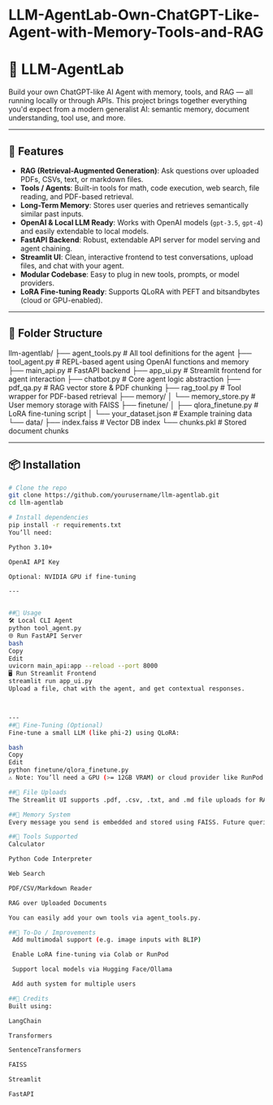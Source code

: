 # LLM-AgentLab-Own-ChatGPT-Like-Agent-with-Memory-Tools-and-RAG

# 🧠 LLM-AgentLab

Build your own ChatGPT-like AI Agent with memory, tools, and RAG — all running locally or through APIs. This project brings together everything you'd expect from a modern generalist AI: semantic memory, document understanding, tool use, and more.

---

## 🚀 Features

- **RAG (Retrieval-Augmented Generation)**: Ask questions over uploaded PDFs, CSVs, text, or markdown files.
- **Tools / Agents**: Built-in tools for math, code execution, web search, file reading, and PDF-based retrieval.
- **Long-Term Memory**: Stores user queries and retrieves semantically similar past inputs.
- **OpenAI & Local LLM Ready**: Works with OpenAI models (`gpt-3.5`, `gpt-4`) and easily extendable to local models.
- **FastAPI Backend**: Robust, extendable API server for model serving and agent chaining.
- **Streamlit UI**: Clean, interactive frontend to test conversations, upload files, and chat with your agent.
- **Modular Codebase**: Easy to plug in new tools, prompts, or model providers.
- **LoRA Fine-tuning Ready**: Supports QLoRA with PEFT and bitsandbytes (cloud or GPU-enabled).

---

## 🧩 Folder Structure

llm-agentlab/
├── agent_tools.py # All tool definitions for the agent
├── tool_agent.py # REPL-based agent using OpenAI functions and memory
├── main_api.py # FastAPI backend
├── app_ui.py # Streamlit frontend for agent interaction
├── chatbot.py # Core agent logic abstraction
├── pdf_qa.py # RAG vector store & PDF chunking
├── rag_tool.py # Tool wrapper for PDF-based retrieval
├── memory/
│ └── memory_store.py # User memory storage with FAISS
├── finetune/
│ ├── qlora_finetune.py # LoRA fine-tuning script
│ └── your_dataset.json # Example training data
└── data/
├── index.faiss # Vector DB index
└── chunks.pkl # Stored document chunks

---

## 📦 Installation

```bash
# Clone the repo
git clone https://github.com/yourusername/llm-agentlab.git
cd llm-agentlab

# Install dependencies
pip install -r requirements.txt
You’ll need:

Python 3.10+

OpenAI API Key

Optional: NVIDIA GPU if fine-tuning

---


##🧠 Usage
🛠️ Local CLI Agent
python tool_agent.py
🌐 Run FastAPI Server
bash
Copy
Edit
uvicorn main_api:app --reload --port 8000
🖥️ Run Streamlit Frontend
streamlit run app_ui.py
Upload a file, chat with the agent, and get contextual responses.



---
##🧪 Fine-Tuning (Optional)
Fine-tune a small LLM (like phi-2) using QLoRA:

bash
Copy
Edit
python finetune/qlora_finetune.py
⚠️ Note: You’ll need a GPU (>= 12GB VRAM) or cloud provider like RunPod or Colab.

##📁 File Uploads
The Streamlit UI supports .pdf, .csv, .txt, and .md file uploads for RAG-based Q&A. Uploaded files are chunked, embedded using sentence-transformers, and stored in a FAISS vector DB.

##🧠 Memory System
Every message you send is embedded and stored using FAISS. Future queries retrieve similar past messages to preserve context.

##🤖 Tools Supported
Calculator

Python Code Interpreter

Web Search

PDF/CSV/Markdown Reader

RAG over Uploaded Documents

You can easily add your own tools via agent_tools.py.

##📌 To-Do / Improvements
 Add multimodal support (e.g. image inputs with BLIP)

 Enable LoRA fine-tuning via Colab or RunPod

 Support local models via Hugging Face/Ollama

 Add auth system for multiple users

##🙌 Credits
Built using:

LangChain

Transformers

SentenceTransformers

FAISS

Streamlit

FastAPI
